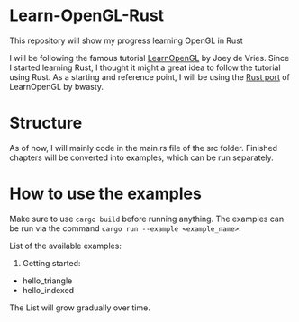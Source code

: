 # Learn-OpenGL-Rust
This repository will show my progress learning OpenGL in Rust

I will be following the famous tutorial [LearnOpenGL](https://learnopengl.com) by Joey de Vries. Since I started learning Rust, I thought it might a great idea to follow the tutorial using Rust. As a starting and reference point, I will be using the [Rust port](https://github.com/bwasty/learn-opengl-rs) of LearnOpenGL by bwasty.

# Structure

As of now, I will mainly code in the main.rs file of the src folder. Finished chapters will be converted into examples, which can be run separately.

# How to use the examples

Make sure to use ```cargo build``` before running anything. The examples can be run via the command ```cargo run --example <example_name>```.

List of the available examples:

1. Getting started:
- hello_triangle
- hello_indexed

The List will grow gradually over time.